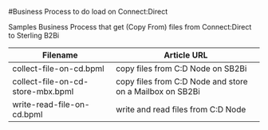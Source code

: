 #Business Process to do load on Connect:Direct

Samples Business Process that get (Copy From) files from Connect:Direct to Sterling B2Bi

| Filename                            |            Article URL                                          |
|-------------------------------------|-------------------------------------------------------------------------|
| collect-file-on-cd.bpml             | copy files from C:D Node on SB2Bi |
| collect-file-on-cd-store-mbx.bpml   | copy files from C:D Node and store on a Mailbox on SB2Bi |
| write-read-file-on-cd.bpml          | write and read files from C:D Node|
